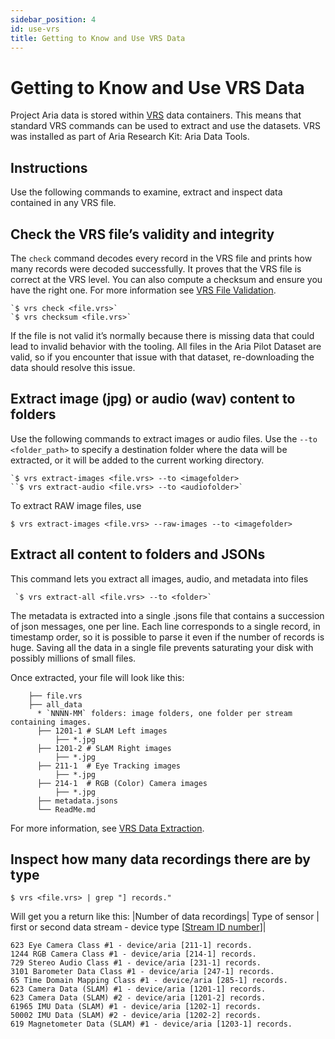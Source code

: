 ```yaml
---
sidebar_position: 4
id: use-vrs
title: Getting to Know and Use VRS Data
---
```


# Getting to Know and Use VRS Data

Project Aria data is stored within [VRS](https://facebookresearch.github.io/vrs/) data containers. This means that standard VRS commands can be used to extract and use the datasets. VRS was installed as part of Aria Research Kit: Aria Data Tools.


## Instructions

Use the following commands to examine, extract and inspect data contained in any VRS file.


## Check the VRS file’s validity and integrity

The `check` command decodes every record in the VRS file and prints how many records were decoded successfully. It proves that the VRS file is correct at the VRS level. You can also compute a checksum and ensure you have the right one. For more information see [VRS File Validation](https://facebookresearch.github.io/vrs/docs/VrsCliTool#file-validation).


```
`$ vrs check <file.vrs>`
`$ vrs checksum <file.vrs>`
```


If the file is not valid it’s normally because there is missing data that could lead to invalid behavior with the tooling. All files in the Aria Pilot Dataset are valid, so if you encounter that issue with that dataset, re-downloading the data should resolve this issue.


## Extract image (jpg) or audio (wav) content to folders

Use the following commands to extract images or audio files.  Use the `--to <folder_path>` to specify a destination folder where the data will be extracted, or it will be added to the current working directory.


```
`$ vrs extract-images <file.vrs> --to <imagefolder>
``$ vrs extract-audio <file.vrs> --to <audiofolder>`
```


To extract RAW image files, use


```
$ vrs extract-images <file.vrs> --raw-images --to <imagefolder>
```



## Extract all content to folders and JSONs

This command lets you extract all images, audio, and metadata into files


```
 `$ vrs extract-all <file.vrs> --to <folder>`
```


The metadata is extracted into a single .jsons file that contains a succession of json messages, one per line. Each line corresponds to a single record, in timestamp order, so it is possible to parse it even if the number of records is huge. Saving all the data in a single file prevents saturating your disk with possibly millions of small files.

Once extracted, your file will look like this:


```
    ├── file.vrs
    ├── all_data
      * `NNNN-MM` folders: image folders, one folder per stream containing images.
      ├── 1201-1 # SLAM Left images
          ├── *.jpg
      ├── 1201-2 # SLAM Right images
          ├── *.jpg
      ├── 211-1  # Eye Tracking images
          ├── *.jpg
      ├── 214-1  # RGB (Color) Camera images
          ├── *.jpg
      ├── metadata.jsons
      └── ReadMe.md
```


For more information, see [VRS Data Extraction](https://facebookresearch.github.io/vrs/docs/VrsCliTool#data-extraction).


## Inspect how many data recordings there are by type

```
$ vrs <file.vrs> | grep "] records."
```


Will get you a return like this:
|Number of data recordings| Type of sensor | first or second data stream - device type [[Stream ID number](https://facebookresearch.github.io/vrs/docs/FileStructure)]|


```
623 Eye Camera Class #1 - device/aria [211-1] records.
1244 RGB Camera Class #1 - device/aria [214-1] records.
729 Stereo Audio Class #1 - device/aria [231-1] records.
3101 Barometer Data Class #1 - device/aria [247-1] records.
65 Time Domain Mapping Class #1 - device/aria [285-1] records.
623 Camera Data (SLAM) #1 - device/aria [1201-1] records.
623 Camera Data (SLAM) #2 - device/aria [1201-2] records.
61965 IMU Data (SLAM) #1 - device/aria [1202-1] records.
50002 IMU Data (SLAM) #2 - device/aria [1202-2] records.
619 Magnetometer Data (SLAM) #1 - device/aria [1203-1] records.

```
